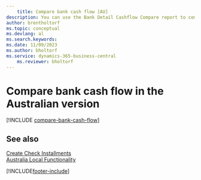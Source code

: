 ```yaml
---
    title: Compare bank cash flow [AU]
description: You can use the Bank Detail Cashflow Compare report to compare the flow of cash in a particular bank for a specified period in the Australian version.
author: brentholtorf
ms.topic: conceptual
ms.devlang: al
ms.search.keywords:
ms.date: 11/09/2023
ms.author: bholtorf
ms.service: dynamics-365-business-central
    ms.reviewer: bholtorf
---
```

# Compare bank cash flow in the Australian version


[!INCLUDE [compare-bank-cash-flow](../includes/AUNZ/compare-bank-cash-flow.md)]

## See also

[Create Check Installments](how-to-create-check-installments.md)   
[Australia Local Functionality](australia-local-functionality.md)


[!INCLUDE[footer-include](../../includes/footer-banner.md)]
